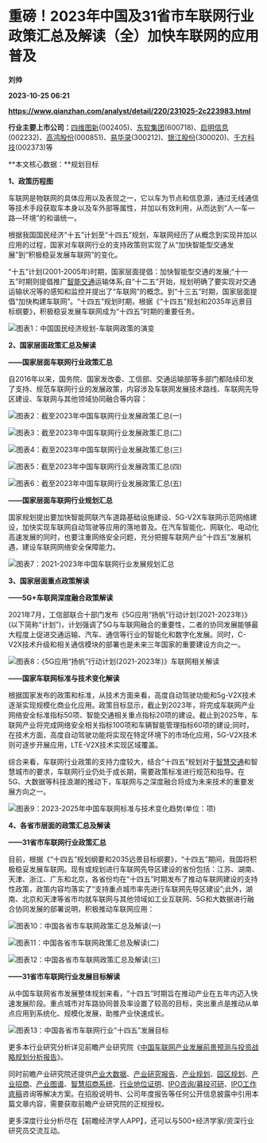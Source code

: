 # 重磅！2023年中国及31省市车联网行业政策汇总及解读（全）加快车联网的应用普及
**刘帅**

**2023-10-25 06:21**

**https://www.qianzhan.com/analyst/detail/220/231025-2c223983.html**

**行业主要上市公司：**[四维图新](https://stock.qianzhan.com/hs/zhengquan_002405.SZ.html)(002405)、[东软集团](https://stock.qianzhan.com/hs/zhengquan_600718.SH.html)(600718)、[启明信息](https://stock.qianzhan.com/hs/zhengquan_002232.SZ.html)(002232)、[高鸿股份](https://stock.qianzhan.com/hs/zhengquan_000851.SZ.html)(000851)、[易华录](https://stock.qianzhan.com/hs/zhengquan_300212.SZ.html)(300212)、[银江股份](https://stock.qianzhan.com/hs/zhengquan_300020.SZ.html)(300020)、[千方科技](https://stock.qianzhan.com/hs/zhengquan_002373.SZ.html)(002373)等

**本文核心数据：**规划目标

**1、政策历程图**

车联网是物联网的具体应用以及表现之一，它以车为节点和信息源，通过无线通信等技术手段获取车本身以及车外部等属性，并加以有效利用，从而达到“人—车—路—环境”的和谐统一。

根据我国国民经济“十五”计划至“十四五”规划，车联网经历了从概念到实现并加以应用的过程，国家对车联网行业的支持政策则实现了从“加快智能型交通发展”到“积极稳妥发展车联网”的变化。

“十五”计划(2001-2005年)时期，国家层面提倡：加快智能型交通的发展;“十一五”时期则提倡推广[智能交通](https://stock.qianzhan.com/neeq/zhengquan_839192.OC.html)运输体系;自“十二五”开始，规划明确了要实现对交通运输状况等的感知和监控并提出了“车联网”的概念。到“十三五”时期，国家层面提倡“加快构建车联网”。“十四五”规划时期，根据《“十四五”规划和2035年远景目标纲要》，积极稳妥发展车联网成为“十四五”时期的重要任务。

![图表1：中国国民经济规划-车联网政策的演变](https://img3.qianzhan.com/news/202310/25/20231025-58169449fee6bec1.png)

**2、国家层面政策汇总及解读**

**——国家层面车联网行业政策汇总**

自2016年以来，国务院、国家发改委、工信部、交通运输部等多部门都陆续印发了支持、规范车联网行业的发展政策，内容涉及车联网发展技术路线、车联网先导区建设、车联网与其他领域协同融合等内容：

![图表2：截至2023年中国车联网行业发展政策汇总(一)](https://img3.qianzhan.com/news/202310/25/20231025-07c0d798cc1f87ed.png)

![图表3：截至2023年中国车联网行业发展政策汇总(二)](https://img3.qianzhan.com/news/202310/25/20231025-1a0b9f0086105bb2.png)

![图表4：截至2023年中国车联网行业发展政策汇总(三)](https://img3.qianzhan.com/news/202310/25/20231025-83dde0aa60603f16.png)

![图表5：截至2023年中国车联网行业发展政策汇总(四)](https://img3.qianzhan.com/news/202310/25/20231025-49e53db4e46eeb25.png)

![图表6：截至2023年中国车联网行业发展政策汇总(五)](https://img3.qianzhan.com/news/202310/25/20231025-25d144fa1b3b8a4d.png)

**——国家层面车联网行业规划汇总**

国家规划提出要加快智能网联汽车道路基础设施建设、5G-V2X车联网示范网络建设，加快实现车联网自动驾驶等应用的落地普及。在汽车智能化、网联化、电动化高速发展的同时，也要注重网络安全问题，充分把握车联网产业“十四五”发展机遇，建设车联网网络安全保障能力。

![图表7：2021-2023年中国车联网行业发展规划汇总](https://img3.qianzhan.com/news/202310/25/20231025-7ba5257c747a2fdd.png)

**3、国家层面重点政策解读**

**——5G+车联网深度融合政策解读**

2021年7月，工信部联合十部门发布《5G应用“扬帆”行动计划(2021-2023年)》(以下简称“计划”)，计划强调了5G与车联网融合的重要性，二者的协同发展能够最大程度上促进交通运输、汽车、通信等行业的智能化和数字化发展。同时，C-V2X技术升级和相关通信模块的部署也是未来三年国家的重要建设方向之一。

![图表8：《5G应用“扬帆”行动计划(2021-2023年)》车联网相关解读](https://img3.qianzhan.com/news/202310/25/20231025-afae6da6b38dfff2.png)

**——国家车联网标准与技术变化解读**

根据国家发布的政策和标准，从技术方面来看，高度自动驾驶功能和5g-V2X技术逐渐实现规模化商业化应用。政策目标显示，截止到2023年，将完成车联网产业网络安全标准指标50项、智能交通相关重点指标20项的建设。截止到2025年，车联网产业将完成网络安全相关指标100项和车辆智能管理指标60项的建设;同时，在技术方面，高度自动驾驶功能将实现在特定环境下的市场化应用，5G-V2X技术则可逐步开展应用，LTE-V2X技术实现区域覆盖。

综合来看，车联网行业政策的支持力度较大，结合“十四五”规划对于[智慧交通](https://stock.qianzhan.com/neeq/zhengquan_873506.OC.html)和智慧城市的要求，车联网行业仍处于成长期，需要政策标准进行规范和指导。在5G、大数据等科技浪潮的推动下，车联网与之深度融合将成为未来技术的重要发展方向之一。

![图表9：2023-2025年中国车联网标准与技术变化趋势(单位：项)](https://img3.qianzhan.com/news/202310/25/20231025-58b07e7e74bfa6e5.png)

**4、各省市层面的政策汇总及解读**

**——31省市车联网行业政策汇总**

目前，根据《“十四五”规划纲要和2035远景目标纲要》，“十四五”期间，我国将积极稳妥发展车联网。现有或规划进行车联网先导区建设的省份包括：江苏、湖南、天津、浙江、广东和北京，各省份均在“十四五”时期发布了推动车联网建设的支持性政策，政策内容均落实了“支持重点城市率先进行车联网先导区建设”;此外，湖南、北京和天津等省市均就车联网与其他领域如工业互联网、5G和大数据进行融合协同发展的部署说明，积极推动车联网应用：

![图表10：中国各省市车联网政策汇总及解读(一)](https://img3.qianzhan.com/news/202310/25/20231025-96320896415749a9.png)

![图表11：中国各省市车联网政策汇总及解读(二)](https://img3.qianzhan.com/news/202310/25/20231025-a22d91bd9354912d.png)

![图表12：中国各省市车联网政策汇总及解读(三)](https://img3.qianzhan.com/news/202310/25/20231025-1aa52a9a426be9dd.png)

**——31省市车联网行业发展目标解读**

从中国车联网省市发展整体规划来看，“十四五”时期旨在推动产业在五年内迈入快速发展阶段。重点城市对车路协同普及率设置了较高的目标，突出重点是推动从单点应用到系统化、规模化发展，助推产业快速成长。

![图表13：中国各省市车联网行业“十四五”发展目标](https://img3.qianzhan.com/news/202310/25/20231025-04dc46f29b96234d.png)

更多本行业研究分析详见前瞻产业研究院《[中国车联网产业发展前景预测与投资战略规划分析报告](https://bg.qianzhan.com/report/detail/f23cfdc509ba4f2f.html)》。

同时前瞻产业研究院还提供[产业大数据](https://d.qianzhan.com/)、[产业研究报告](https://bg.qianzhan.com/report/hotlist/)、[产业规划](https://f.qianzhan.com/chanyeguihua2/)、[园区规划](https://f.qianzhan.com/yuanqu/)、[产业招商](https://f.qianzhan.com/chanyezhaoshang/)、[产业图谱](https://bg.qianzhan.com/report/lianglian/)、[智慧招商系统](https://z.qianzhan.com/)、[行业地位证明](https://bg.qianzhan.com/report/qyppcs)、[IPO咨询/募投可研](https://ipo.qianzhan.com/mutou/)、[IPO工作底稿](https://ipo.qianzhan.com/digao/)咨询等解决方案。在招股说明书、公司年度报告等任何公开信息披露中引用本篇文章内容，需要获取前瞻产业研究院的正规授权。

更多深度行业分析尽在【前瞻经济学人APP】，还可以与500+经济学家/资深行业研究员交流互动。